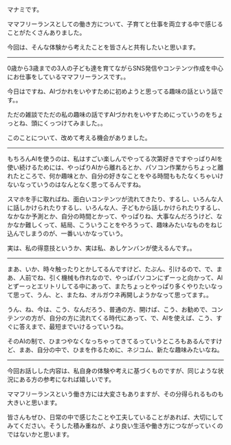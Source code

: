 マナミです。

ママフリーランスとしての働き方について、子育てと仕事を両立する中で感じることがたくさんありました。

今回は、そんな体験から考えたことを皆さんと共有したいと思います。

---------------

0歳から3歳までの3人の子ども達を育てながらSNS発信やコンテンツ作成を中心にお仕事をしているママフリーランスです。。

今日はですね、AIづかれをいやすために初めようと思ってる趣味の話という話です。。

ただの雑談でただの私の趣味の話ですAIづかれをいやすためにっていうのをちょっとね、頭にくっつけてみました。。

このことについて、改めて考える機会がありました。

---------------

もちろんAIを使うのは、私はすごい楽しんでやってる次第好きですやっぱりAIを使い続けるためには、やっぱりAIから離れるとか、パソコン作業からちょっと離れたところで、何か趣味とか、自分の好きなことをやる時間ももたなくちゃいけないなっていうのはなんとなく思ってるんですね。

スマホを手に取ればね、面白いコンテンツが流れてきたり、するし、いろんな人に話しかけられたりするし、いろんな人、子どもから話しかけられたりするし、なかなか予測とか、自分の時間とかって、やっぱりね、大事なんだろうけど、なかなか難しくって、結局、こういうことをやろうって、趣味みたいなものをねじ込んでしまうのが、一番いいかなっていう。

実は、私の得意技というか、実は私、あしケンバンが使えるんです。。

---------------

まあ、いか、時々触ったりとかしてるんですけど、たぶん、引けるので、で、まあ、人前でね、引く機械も作れなので、やっぱパソコンにずーっと向かって、AIとずーっとエリトリしてる中にあって、またちょっとやっぱり多くやりたいなって思って、うん、と、またね、オルガウネ再開しようかなって思ってます。。

うん、ね、今は、こう、なんだろう、普通の方、開けば、こう、お勧めで、コンテンツの方が、自分の方に流れてくる時代にあって、で、AIを使えば、こう、すぐに答えまで、最短までいけるっていうね。

そのAIの制で、ひまつやなくなっちゃってきてるっていうところもあるんですけど、まあ、自分の中で、ひまを作るために、ネジコム、新たな趣味みたいなね。

---------------

今回お話しした内容は、私自身の体験や考えに基づくものですが、同じような状況にある方の参考になれば嬉しいです。

ママフリーランスという働き方には大変さもありますが、その分得られるものも大きいと思います。

皆さんもぜひ、日常の中で感じたことや工夫していることがあれば、大切にしてみてください。そうした積み重ねが、より良い生活や働き方につながっていくのではないかと思います。
